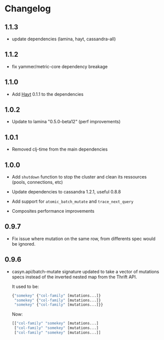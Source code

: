 # Changelog

## 1.1.3

* update dependencies (lamina, hayt, cassandra-all)

## 1.1.2

* fix yammer/metric-core dependency breakage

## 1.1.0

* Add [Hayt](https://github.com/mpenet/hayt) 0.1.1 to the dependencies

## 1.0.2

* Update to lamina "0.5.0-beta12" (perf improvements)

## 1.0.1

* Removed clj-time from the main dependencies

## 1.0.0

* Add `shutdown` function to stop the cluster and clean its ressources
  (pools, connections, etc)

* Update dependencies to cassandra 1.2.1, useful 0.8.8

* Add support for `atomic_batch_mutate` and `trace_next_query`

* Composites performance improvements

## 0.9.7

* Fix issue where mutation on the same row, from differents spec
  would be ignored.

## 0.9.6

*  casyn.api/batch-mutate signature updated to take a vector of
   mutations specs instead of the inverted nested map from the Thrift API.

   It used to be:
   ```clojure
   {"somekey" {"col-family" [mutations...]}
    "somekey" {"col-family" [mutations...]}
    "somekey" {"col-family" [mutations...]}}
   ```

   Now:
   ```clojure
   [["col-family" "somekey" [mutations...]
    ["col-family" "somekey" [mutations...]
    ["col-family" "somekey" [mutations...]]
   ```
